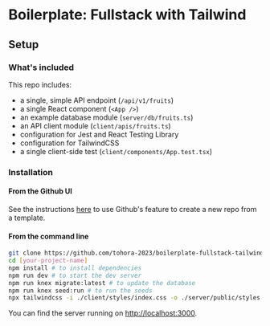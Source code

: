 # Boilerplate: Fullstack with Tailwind

## Setup

### What's included

This repo includes:

* a single, simple API endpoint (`/api/v1/fruits`)
* a single React component (`<App />`)
* an example database module (`server/db/fruits.ts`)
* an API client module (`client/apis/fruits.ts`)
* configuration for Jest and React Testing Library
* configuration for TailwindCSS
* a single client-side test (`client/components/App.test.tsx`)

### Installation

#### **From the Github UI**

See the instructions [here](https://docs.github.com/en/free-pro-team@latest/github/creating-cloning-and-archiving-repositories/creating-a-repository-from-a-template) to use Github's feature to create a new repo from a template.

#### **From the command line**

```sh
git clone https://github.com/tohora-2023/boilerplate-fullstack-tailwind [your-project-name]
cd [your-project-name]
npm install # to install dependencies
npm run dev # to start the dev server
npm run knex migrate:latest # to update the database
npm run knex seed:run # to run the seeds
npx tailwindcss -i ./client/styles/index.css -o ./server/public/styles.css # to build tailwind

```

You can find the server running on [http://localhost:3000](http://localhost:3000).
